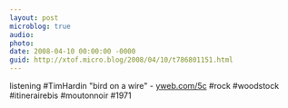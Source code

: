 ```yaml
---
layout: post
microblog: true
audio: 
photo: 
date: 2008-04-10 00:00:00 -0000
guid: http://xtof.micro.blog/2008/04/10/t786801151.html
---
```

listening #TimHardin "bird on a wire" - [yweb.com/5c](http://yweb.com/5c) #rock #woodstock #itinerairebis #moutonnoir #1971
